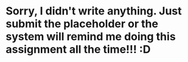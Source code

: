 # Sorry, I didn't write anything. Just submit the placeholder or the system will remind me doing this assignment all the time!!! :D
